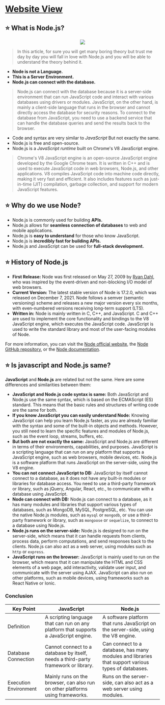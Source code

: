 # [Website View](https://codexam.vercel.app/docs/node/node1)

## ⭐ What is Node.js?

<p align="center">
                <img style={{ position: "relative" ,opacity: 1 ,borderRadius: "10px" ,overflow: "hidden" , marginTop:"20px" , marginBottom: "20px"}}
                src="https://miro.medium.com/v2/resize:fit:1000/0*K-3utN-vcdxKDZAH.gif"
    />
</p>

> In this article, for sure you will get many boring theory but trust me day by day you will fall in love with Node.js and you will be able to understand the theory behind it.

- **Node is not a Language.**
- **This is a Server Environment.**
- **Node.js can connect with the database.**

> Node.js can connect with the database because it is a server-side environment that can run JavaScript code and interact with various databases using drivers or modules. JavaScript, on the other hand, is mainly a client-side language that runs in the browser and cannot directly access the database for security reasons. To connect to the database from JavaScript, you need to use a backend service that can handle the database queries and send the results back to the browser.

- Code and syntax are very similar to *JavaScript* But not exactly the same.
- Node.js is free and open-source.
- Node.js is a *JavaScript runtime* built on Chrome's V8 JavaScript engine.

> Chrome's V8 JavaScript engine is an open-source JavaScript engine developed by the Google Chrome team. It is written in C++ and is used to execute JavaScript code in web browsers, Node.js, and other applications. V8 compiles JavaScript code into machine code directly, making it very fast and efficient. It also includes features such as just-in-time (JIT) compilation, garbage collection, and support for modern JavaScript features.

## ⭐ Why do we use Node?

- Node.js is commonly used for building **APIs.**
- Node.js allows for **seamless connection of databases** to web and mobile applications.
- Node.js is **easy to understand** for those who know JavaScript.
- Node.js is **incredibly fast for building APIs.**
- Node.js and JavaScript can be used for **full-stack development.**

## ⭐ History of Node.js

- **First Release:** Node was first released on May 27, 2009 by [Ryan Dahl](https://en.wikipedia.org/wiki/Ryan_Dahl),
  who was inspired by the event-driven and non-blocking I/O model of web browsers.
- **Current Version:** The latest stable version of Node is 17.2.0, which was released on December 7, 2021. Node follows
  a semver (semantic versioning) scheme and releases a new major version every six months, with even-numbered versions
  receiving long-term support (LTS).
- **Written in:** Node is mainly written in C, C++, and JavaScript. C and C++ are used to implement the core
  functionality and bindings to the V8 JavaScript engine, which executes the JavaScript code. JavaScript is used to
  write the standard library and most of the user-facing modules of Node.

For more information, you can visit the [Node official website](https://nodejs.org/en/),
the [Node GitHub repository](https://github.com/nodejs/node), or the [Node documentation](https://nodejs.org/en/docs/).

## ⭐ Is javascript and Node.js same?

**JavaScript** and **Node.js** are related but not the same. Here are some differences and similarities between them:

- **JavaScript and Node.js code syntax is same:** Both JavaScript and Node.js use the same syntax, which is based on the
  ECMAScript (ES) standard. This means that the basic rules and structures of writing code are the same for both.
- **If you know JavaScript you can easily understand Node:** Knowing JavaScript can help you learn Node.js faster, as
  you are already familiar with the syntax and some of the built-in objects and methods. However, you still need to
  learn the specific features and modules of Node.js, such as the event loop, streams, buffers, etc.
- **But both are not exactly the same:** JavaScript and Node.js are different in terms of their environments,
  capabilities, and purposes. JavaScript is a scripting language that can run on any platform that supports a JavaScript
  engine, such as web browsers, mobile devices, etc. Node.js is a software platform that runs JavaScript on the
  server-side, using the V8 engine.
- **You can not connect JavaScript to DB:** JavaScript by itself cannot connect to a database, as it does not have any
  built-in modules or libraries for database access. You need to use a third-party framework or library, such as jQuery,
  Angular, React, etc., to communicate with a database using JavaScript.
- **Node can connect with DB:** Node.js can connect to a database, as it has many modules and libraries that support
  various types of databases, such as MongoDB, MySQL, PostgreSQL, etc. You can use the native Node.js modules, such
  as `mysql` or `mongodb`, or use a third-party framework or library, such as `mongoose` or `sequelize`, to connect to a
  database using Node.js.
- **Node.js runs on the server-side:** Node.js is designed to run on the server-side, which means that it can handle
  requests from clients, process data, perform computations, and send responses back to the clients. Node.js can also
  act as a web server, using modules such as `http` or `express`.
- **JavaScript runs on the browser:** JavaScript is mainly used to run on the browser, which means that it can
  manipulate the HTML and CSS elements of a web page, add interactivity, validate user input, and communicate with the
  server using AJAX. JavaScript can also run on other platforms, such as mobile devices, using frameworks such as React
  Native or Ionic.

### Conclusion

| Key Point | JavaScript | Node.js |
|-----------|------------|---------|
| Definition | A scripting language that can run on any platform that supports a JavaScript engine. | A software platform that runs JavaScript on the server-side, using the V8 engine. |
| Database Connection | Cannot connect to a database by itself, needs a third-party framework or library. | Can connect to a database, has many modules and libraries that support various types of databases. |
| Execution Environment | Mainly runs on the browser, can also run on other platforms using frameworks. | Runs on the server-side, can also act as a web server using modules. |


